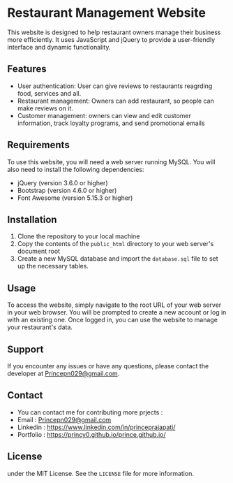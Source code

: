 # Restaurant Management Website

This website is designed to help restaurant owners manage their business more efficiently. It uses JavaScript and jQuery to provide a user-friendly interface and dynamic functionality.

## Features

- User authentication: User can give reviews to restaurants reagrding food, services and all.
- Restaurant management: Owners can add restaurant, so people can make reviews on it.
- Customer management: owners can view and edit customer information, track loyalty programs, and send promotional emails

## Requirements

To use this website, you will need a web server running MySQL. You will also need to install the following dependencies:

- jQuery (version 3.6.0 or higher)
- Bootstrap (version 4.6.0 or higher)
- Font Awesome (version 5.15.3 or higher)

## Installation

1. Clone the repository to your local machine
2. Copy the contents of the `public_html` directory to your web server's document root
3. Create a new MySQL database and import the `database.sql` file to set up the necessary tables.

## Usage

To access the website, simply navigate to the root URL of your web server in your web browser. You will be prompted to create a new account or log in with an existing one. Once logged in, you can use the website to manage your restaurant's data.

## Support

If you encounter any issues or have any questions, please contact the developer at Princepn029@gmail.com.

## Contact
- You can contact me for contributing more prjects : 
- Email : Princepn029@gmail.com
- Linkedin : https://www.linkedin.com/in/princeprajapati/
- Portfolio : https://princy0.github.io/prince.github.io/
## License
under the MIT License. See the `LICENSE` file for more information.
